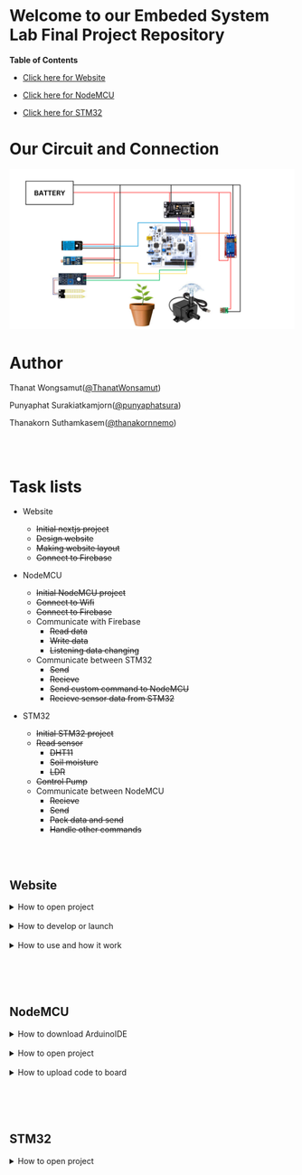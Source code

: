 # Welcome to our Embeded System Lab Final Project Repository

**Table of Contents**

- [Click here for Website](#website)

- [Click here for NodeMCU](#nodemcu)

- [Click here for STM32](#stm32)

# Our Circuit and Connection

![circuit image](./fig//circuit.png)

# Author

Thanat Wongsamut([@ThanatWonsamut](https://github.com/ThanatWonsamut))

Punyaphat Surakiatkamjorn([@punyaphatsura](https://github.com/punyaphatsura))

Thanakorn Suthamkasem([@thanakornnemo](https://github.com/thanakornnemo))

<br>
<br>

# Task lists

- Website

  - ~~Initial nextjs project~~
  - ~~Design website~~
  - ~~Making website layout~~
  - ~~Connect to Firebase~~

- NodeMCU

  - ~~Initial NodeMCU project~~
  - ~~Connect to Wifi~~
  - ~~Connect to Firebase~~
  - Communicate with Firebase
    - ~~Read data~~
    - ~~Write data~~
    - ~~Listening data changing~~
  - Communicate between STM32
    - ~~Send~~
    - ~~Recieve~~
    - ~~Send custom command to NodeMCU~~
    - ~~Recieve sensor data from STM32~~

- STM32

  - ~~Initial STM32 project~~
  - ~~Read sensor~~
    - ~~DHT11~~
    - ~~Soil moisture~~
    - ~~LDR~~
  - ~~Control Pump~~
  - Communicate between NodeMCU
    - ~~Recieve~~
    - ~~Send~~
    - ~~Pack data and send~~
    - ~~Handle other commands~~

<br>
<br>

## **Website**

<details>
  <summary>How to open project</summary>

  <br>

  <ol>
  <li>
  Open Terminal or CMD
  <img src="./fig/website/01.png" />
  </li>

  <li>
  Navigate to Website folder in Project folder
  <img src="./fig/website/02.png" />
  </li>

  <li>
  Launch it with VScode or other tools
  <img src="./fig/website/03.png" />
  </li>

  <li>
  Done
  <img src="./fig/website/04.png" />
  </li>
  </ol>

</details>

<br>

<details>
  <summary>How to develop or launch</summary>

  <br>

  <ol>
  <li>
  Open Terminal or CMD
  <img src="./fig/website/01.png" />
  </li>

  <li>
  Navigate to Website folder in Project folder
  <img src="./fig/website/02.png" />
  </li>

  <li>

`yarn`
to install dependencies for the first time
<img src="./fig/website/05.png" />

  </li>

  <li>

`yarn dev`
to start development server
<img src="./fig/website/06.png" />

<img src="./fig/website/07.png" />

  </li>

  <li>

Visit `localhost:3000` in your browser to see the web application
<img src="./fig/website/08.png" />

  </li>
  </ol>
</details>

<br>

<details>
<summary>How to use and how it work</summary>
<br>
In progress....
</details>

<br>
<br>
<br>
<br>

## **NodeMCU**

<details>
  <summary>How to download ArduinoIDE</summary>

  <ol>
  <li>

Go to `https://www.arduino.cc/en/software` and select your OS
<img src="./fig/nodemcu/11.png" />

  </li>

  <li>

Click `Just Download` to download and install
<img src="./fig/nodemcu/12.png" />

  </li>

  <li>
Launch ArduinoIDE application
<img src="./fig/nodemcu/01.png" />

  </li>

  <li>

Open setting or preferences
<img src="./fig/nodemcu/13.png" />

<img src="./fig/nodemcu/14.png" />

  </li>

  <li>

Add `http://arduino.esp8266.com/stable/package_esp8266com_index.json` in Additional Boards Manager URLs, then click `OK`
<img src="./fig/nodemcu/15.png" />

  </li>

  <li>

Click `Board Manager`
<img src="./fig/nodemcu/16.png" />

  </li>

  <li>

Search for `esp8266` and click `INSTALL`
<img src="./fig/nodemcu/17.png" />
<img src="./fig/nodemcu/18.png" />

  </li>

  <li>

Now you can see `esp8266` in board menu
<img src="./fig/nodemcu/19.png" />

  </li>

  </ol>

</details>

<br>

<details>
  <summary>How to open project</summary>
  
  <br>

  <ol>
  <li>
  Launch ArduinoIDE application
  <img src="./fig/nodemcu/01.png" />
  </li>

  <li>
  Click File > Open
  <img src="./fig/nodemcu/02.png" />
  </li>

  <li>
  Navigate to nodemcu.ino in our project directory
  <img src="./fig/nodemcu/03.png" />
  </li>

  <li>
  Click open and done
  <img src="./fig/nodemcu/04.png" />
  </li>
  <ol>

</details>

<br>

<details>
  <summary>How to upload code to board</summary>
  
  <br>

  <ol>
  <li>
  Launch ArduinoIDE application
  <img src="./fig/nodemcu/01.png" />
  </li>

  <li>
  Click File > Open
  <img src="./fig/nodemcu/02.png" />
  </li>

  <li>
  Navigate to nodemcu.ino in our project directory
  <img src="./fig/nodemcu/03.png" />
  </li>

  <li>
  Click open
  <img src="./fig/nodemcu/04.png" />
  </li>

  <li>

Click `Select Board` and choose your device port
<img src="./fig/nodemcu/05.png" />

  </li>

  <li>

Set Board to `Generic ESP8266 Module` for your device and click `OK`
<img src="./fig/nodemcu/06.png" />

  </li>

  <li>
  Click check button to compile the code
  <img src="./fig/nodemcu/07.png" />
  </li>

  <li>
  Click arrow button to upload code to your device and done
  <img src="./fig/nodemcu/08.png" />
  </li>
  <ol>

</details>

<br>
<br>
<br>
<br>

## **STM32**

<details>
  <summary>How to open project</summary>

  <br>
  
  <ol>

  <li>

Launch STM32CubeIDE and set workspace to our project directory the click to create `Launch`
<img src="./fig/STM32/01.png" />
<img src="./fig/STM32/02.png" />

  </li>

  <li>

Click File > Open Projects from File System...
<img src="./fig/STM32/03.png" />

  </li>

  <li>

Click `Directory...`
<img src="./fig/STM32/04.png" />

  </li>

  <li>

Select STM32 folder in your project directory
<img src="./fig/STM32/05.png" />

  </li>

  <li>

Click `Finish`
<img src="./fig/STM32/06.png" />

  </li>

  <li>

Done
<img src="./fig/STM32/07.png" />

  </li>

  </ol>
</details>
